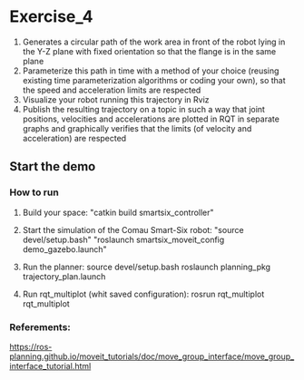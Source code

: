 #  Exercise_4
1. Generates a circular path of the work area in front of the robot lying in the Y-Z plane with fixed orientation so that the flange is in the same plane
2. Parameterize this path in time with a method of your choice (reusing existing time parameterization algorithms or coding your own), so that the speed and acceleration limits are respected
3. Visualize your robot running this trajectory in Rviz
4. Publish the resulting trajectory on a topic in such a way that joint positions, velocities and accelerations are plotted in RQT in separate graphs and graphically verifies that the limits (of velocity and acceleration) are respected

## Start the demo

### How to run
1. Build your space:
"catkin build smartsix_controller"

2. Start the simulation of the Comau Smart-Six robot:
"source devel/setup.bash"
"roslaunch smartsix_moveit_config demo_gazebo.launch"

3. Run the planner: 
source devel/setup.bash
roslaunch planning_pkg trajectory_plan.launch

4. Run rqt_multiplot (whit saved configuration):
rosrun rqt_multiplot rqt_multiplot


### Referements:
https://ros-planning.github.io/moveit_tutorials/doc/move_group_interface/move_group_interface_tutorial.html
